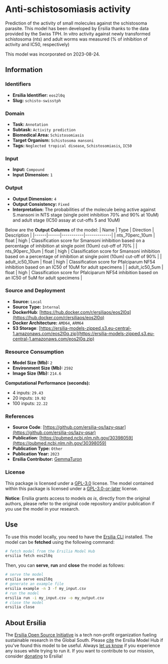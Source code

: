 # Anti-schistosomiasis activity

Prediction of the activity of small molecules against the schistosoma parasite. This model has been developed by Ersilia thanks to the data provided by the Swiss TPH. In vitro activity against newly transformed schistosoma (nts) and adult worms was measured (% of inhibition of activity and IC50, respectively)

This model was incorporated on 2023-08-24.

## Information
### Identifiers
- **Ersilia Identifier:** `eos2l0q`
- **Slug:** `schisto-swisstph`

### Domain
- **Task:** `Annotation`
- **Subtask:** `Activity prediction`
- **Biomedical Area:** `Schistosomiasis`
- **Target Organism:** `Schistosoma mansoni`
- **Tags:** `Neglected tropical disease`, `Schistosomiasis`, `IC50`

### Input
- **Input:** `Compound`
- **Input Dimension:** `1`

### Output
- **Output Dimension:** `4`
- **Output Consistency:** `Fixed`
- **Interpretation:** The probabilities of the molecule being active against S.mansoni in NTS stage (single point inhibition 70% and 90% at  10uM) and adult stage (IC50 assay at cut-offs 5 and 10uM)

Below are the **Output Columns** of the model:
| Name | Type | Direction | Description |
|------|------|-----------|-------------|
| nts_70perc_10um | float | high | Classification score for Smansoni inhibition based on a  percentage of inhibition at single point (10um) cut-off of 70% |
| nts_90perc_10um | float | high | Classification score for Smansoni inhibition based on a  percentage of inhibition at single point (10um) cut-off of 90% |
| adult_ic50_10um | float | high | Classification score for Pfalciparum NF54 inhibition based on an IC50 of 10uM for adult specimens |
| adult_ic50_5um | float | high | Classification score for Pfalciparum NF54 inhibition based on an IC50 of 5uM for adult specimens |


### Source and Deployment
- **Source:** `Local`
- **Source Type:** `Internal`
- **DockerHub**: [https://hub.docker.com/r/ersiliaos/eos2l0q](https://hub.docker.com/r/ersiliaos/eos2l0q)
- **Docker Architecture:** `AMD64`, `ARM64`
- **S3 Storage**: [https://ersilia-models-zipped.s3.eu-central-1.amazonaws.com/eos2l0q.zip](https://ersilia-models-zipped.s3.eu-central-1.amazonaws.com/eos2l0q.zip)

### Resource Consumption
- **Model Size (Mb):** `2`
- **Environment Size (Mb):** `2592`
- **Image Size (Mb):** `214.6`

**Computational Performance (seconds):**
- 4 inputs: `29.43`
- 20 inputs: `19.92`
- 100 inputs: `22.22`

### References
- **Source Code**: [https://github.com/ersilia-os/lazy-qsar](https://github.com/ersilia-os/lazy-qsar)
- **Publication**: [https://pubmed.ncbi.nlm.nih.gov/30398059](https://pubmed.ncbi.nlm.nih.gov/30398059)
- **Publication Type:** `Other`
- **Publication Year:** `2023`
- **Ersilia Contributor:** [GemmaTuron](https://github.com/GemmaTuron)

### License
This package is licensed under a [GPL-3.0](https://github.com/ersilia-os/ersilia/blob/master/LICENSE) license. The model contained within this package is licensed under a [GPL-3.0-or-later](LICENSE) license.

**Notice**: Ersilia grants access to models _as is_, directly from the original authors, please refer to the original code repository and/or publication if you use the model in your research.


## Use
To use this model locally, you need to have the [Ersilia CLI](https://github.com/ersilia-os/ersilia) installed.
The model can be **fetched** using the following command:
```bash
# fetch model from the Ersilia Model Hub
ersilia fetch eos2l0q
```
Then, you can **serve**, **run** and **close** the model as follows:
```bash
# serve the model
ersilia serve eos2l0q
# generate an example file
ersilia example -n 3 -f my_input.csv
# run the model
ersilia run -i my_input.csv -o my_output.csv
# close the model
ersilia close
```

## About Ersilia
The [Ersilia Open Source Initiative](https://ersilia.io) is a tech non-profit organization fueling sustainable research in the Global South.
Please [cite](https://github.com/ersilia-os/ersilia/blob/master/CITATION.cff) the Ersilia Model Hub if you've found this model to be useful. Always [let us know](https://github.com/ersilia-os/ersilia/issues) if you experience any issues while trying to run it.
If you want to contribute to our mission, consider [donating](https://www.ersilia.io/donate) to Ersilia!

